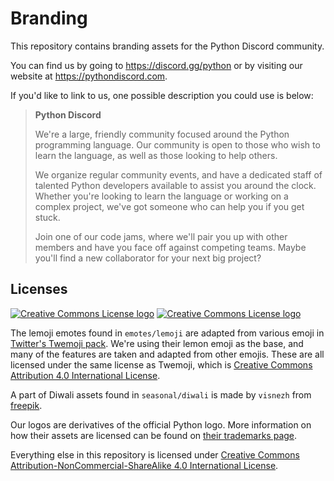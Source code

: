 Branding
========

This repository contains branding assets for the Python Discord community.

You can find us by going to https://discord.gg/python or by visiting our website at https://pythondiscord.com.

If you'd like to link to us, one possible description you could use is below:

> **Python Discord**
> 
> We're a large, friendly community focused around the Python programming language. Our community is open to those who wish to learn the language, as well as those looking to help others. 
> 
> We organize regular community events, and have a dedicated staff of talented Python developers available to assist you around the clock. Whether you're looking to learn the language or working on a complex project, we've got someone who can help you if you get stuck.
> 
> Join one of our code jams, where we'll pair you up with other members and have you face off against competing teams. Maybe you'll find a new collaborator for your next big project?
 

## Licenses
[![Creative Commons License logo](https://i.creativecommons.org/l/by/4.0/88x31.png)](https://creativecommons.org/licenses/by/4.0/) [![Creative Commons License logo](https://i.creativecommons.org/l/by-nc-sa/4.0/88x31.png)](https://creativecommons.org/licenses/by-nc-sa/4.0/)

The lemoji emotes found in `emotes/lemoji` are adapted from various emoji in [Twitter's Twemoji pack](https://twemoji.twitter.com/). We're using their lemon emoji as the base, and many of the features are taken and adapted from other emojis. These are all licensed under the same license as Twemoji, which is [Creative Commons Attribution 4.0 International License](https://creativecommons.org/licenses/by/4.0/). 

A part of Diwali assets found in `seasonal/diwali` is made by `visnezh` from [freepik](https://www.freepik.com/free-vector/colorful-mandala-with-floral-shapes_974305.htm).

Our logos are derivatives of the official Python logo. More information on how their assets are licensed can be found on [their trademarks page](https://www.python.org/psf/trademarks/).

Everything else in this repository is licensed under [Creative Commons Attribution-NonCommercial-ShareAlike 4.0 International License](https://creativecommons.org/licenses/by-nc-sa/4.0/). 
